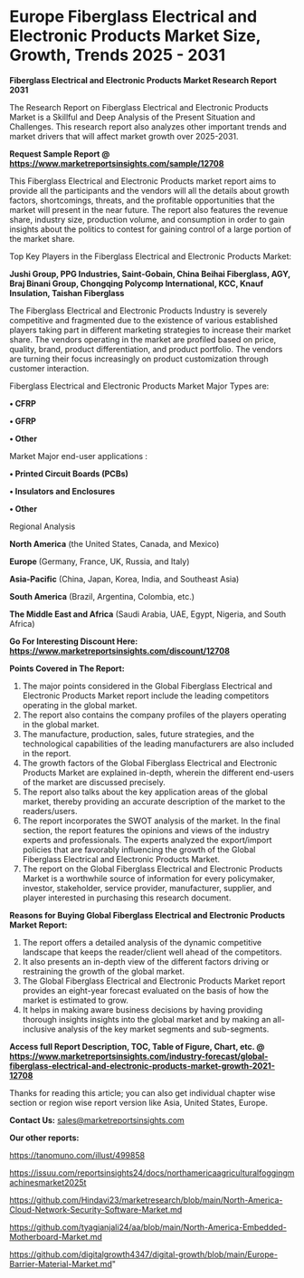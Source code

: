  # Europe Fiberglass Electrical and Electronic Products Market Size, Growth, Trends 2025 - 2031

<strong>Fiberglass Electrical and Electronic Products Market Research Report 2031</strong>

The Research Report on Fiberglass Electrical and Electronic Products Market is a Skillful and Deep Analysis of the Present Situation and Challenges. This research report also analyzes other important trends and market drivers that will affect market growth over 2025-2031.

<strong>Request Sample Report @ <a href=https://www.marketreportsinsights.com/sample/12708>https://www.marketreportsinsights.com/sample/12708</a></strong>

This Fiberglass Electrical and Electronic Products market report aims to provide all the participants and the vendors will all the details about growth factors, shortcomings, threats, and the profitable opportunities that the market will present in the near future. The report also features the revenue share, industry size, production volume, and consumption in order to gain insights about the politics to contest for gaining control of a large portion of the market share.

Top Key Players in the Fiberglass Electrical and Electronic Products Market:

<strong>Jushi Group, PPG Industries, Saint-Gobain, China Beihai Fiberglass, AGY, Braj Binani Group, Chongqing Polycomp International, KCC, Knauf Insulation, Taishan Fiberglass</strong>

The Fiberglass Electrical and Electronic Products Industry is severely competitive and fragmented due to the existence of various established players taking part in different marketing strategies to increase their market share. The vendors operating in the market are profiled based on price, quality, brand, product differentiation, and product portfolio. The vendors are turning their focus increasingly on product customization through customer interaction.

Fiberglass Electrical and Electronic Products Market Major Types are:

<strong>• CFRP

• GFRP

• Other</strong>

Market Major end-user applications :

<strong>• Printed Circuit Boards (PCBs)

• Insulators and Enclosures

• Other</strong>

Regional Analysis

</u><strong><b>North America</b></strong> (the United States, Canada, and Mexico)

<strong><b>Europe </b></strong>(Germany, France, UK, Russia, and Italy)

<strong><b>Asia-Pacific</b></strong> (China, Japan, Korea, India, and Southeast Asia)

<strong><b>South America</b></strong> (Brazil, Argentina, Colombia, etc.)

<strong><b>The Middle East and Africa</b></strong> (Saudi Arabia, UAE, Egypt, Nigeria, and South Africa)

<strong>Go For Interesting Discount Here: <a href=https://www.marketreportsinsights.com/discount/12708>https://www.marketreportsinsights.com/discount/12708</a></strong>

<strong>Points Covered in The Report:</strong>
<ol>
  <li>The major points considered in the Global Fiberglass Electrical and Electronic Products Market report include the leading competitors operating in the global market.</li>
  <li>The report also contains the company profiles of the players operating in the global market.</li>
  <li>The manufacture, production, sales, future strategies, and the technological capabilities of the leading manufacturers are also included in the report.</li>
  <li>The growth factors of the Global Fiberglass Electrical and Electronic Products Market are explained in-depth, wherein the different end-users of the market are discussed precisely.</li>
  <li>The report also talks about the key application areas of the global market, thereby providing an accurate description of the market to the readers/users.</li>
  <li>The report incorporates the SWOT analysis of the market. In the final section, the report features the opinions and views of the industry experts and professionals. The experts analyzed the export/import policies that are favorably influencing the growth of the Global Fiberglass Electrical and Electronic Products Market.</li>
  <li>The report on the Global Fiberglass Electrical and Electronic Products Market is a worthwhile source of information for every policymaker, investor, stakeholder, service provider, manufacturer, supplier, and player interested in purchasing this research document.</li>
</ol>
<strong>Reasons for Buying Global Fiberglass Electrical and Electronic Products Market Report:</strong>

<ol>
  <li>The report offers a detailed analysis of the dynamic competitive landscape that keeps the reader/client well ahead of the competitors.</li>
  <li>It also presents an in-depth view of the different factors driving or restraining the growth of the global market.</li>
  <li>The Global Fiberglass Electrical and Electronic Products Market report provides an eight-year forecast evaluated on the basis of how the market is estimated to grow.</li>
  <li>It helps in making aware business decisions by having providing thorough insights insights into the global market and by making an all-inclusive analysis of the key market segments and sub-segments.</li>
</ol>
<strong>Access full Report Description, TOC, Table of Figure, Chart, etc. @ <a href=https://www.marketreportsinsights.com/industry-forecast/global-fiberglass-electrical-and-electronic-products-market-growth-2021-12708>https://www.marketreportsinsights.com/industry-forecast/global-fiberglass-electrical-and-electronic-products-market-growth-2021-12708</a></strong>


Thanks for reading this article; you can also get individual chapter wise section or region wise report version like Asia, United States, Europe.

<strong>Contact Us:</strong>
sales@marketreportsinsights.com

<strong>Our other reports:</strong>

<a href=https://tanomuno.com/illust/499858>https://tanomuno.com/illust/499858</a>

<a href=https://issuu.com/reportsinsights24/docs/northamericaagriculturalfoggingmachinesmarket2025t>https://issuu.com/reportsinsights24/docs/northamericaagriculturalfoggingmachinesmarket2025t</a>

<a href=https://github.com/Hindavi23/marketresearch/blob/main/North-America-Cloud-Network-Security-Software-Market.md>https://github.com/Hindavi23/marketresearch/blob/main/North-America-Cloud-Network-Security-Software-Market.md</a>

<a href=https://github.com/tyagianjali24/aa/blob/main/North-America-Embedded-Motherboard-Market.md>https://github.com/tyagianjali24/aa/blob/main/North-America-Embedded-Motherboard-Market.md</a>

<a href=https://github.com/digitalgrowth4347/digital-growth/blob/main/Europe-Barrier-Material-Market.md>https://github.com/digitalgrowth4347/digital-growth/blob/main/Europe-Barrier-Material-Market.md</a>"
